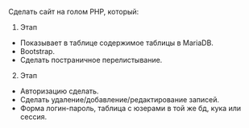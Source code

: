 Сделать сайт на голом PHP, который:
1. Этап
- Показывает в таблице содержимое таблицы в MariaDB.
- Bootstrap.
- Сделать постраничное перелистывание.

2. Этап
- Авторизацию сделать.
- Сделать удаление/добавление/редактирование записей.
- Форма логин-пароль, таблица с юзерами в той же бд, кука или сессия.
